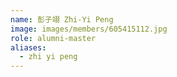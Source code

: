 ```yaml
---
name: 彭子翊 Zhi-Yi Peng 
image: images/members/605415112.jpg 
role: alumni-master
aliases:
  - zhi yi peng
---
```

